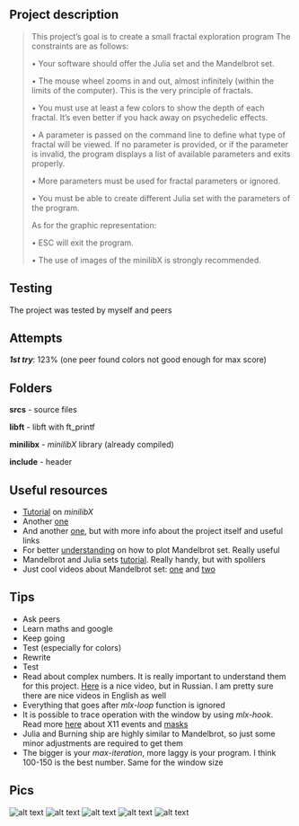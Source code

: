 ## **Project description** 
> This project’s goal is to create a small fractal exploration program
>The constraints are as follows:
>
>• Your software should offer the Julia set and the Mandelbrot set.
>
>• The mouse wheel zooms in and out, almost infinitely (within the limits of the computer). This is the very principle of fractals.
>
>• You must use at least a few colors to show the depth of each fractal. It’s even better if you hack away on psychedelic effects.
>
>• A parameter is passed on the command line to define what type of fractal will be viewed. If no parameter is provided, or if the parameter is invalid, the program displays a list of available parameters and exits properly.
>
>• More parameters must be used for fractal parameters or ignored.
>
>• You must be able to create different Julia set with the parameters of the program.
>
>As for the graphic representation:
>
>• ESC will exit the program.
>
>• The use of images of the minilibX is strongly recommended.
>

## **Testing**
The project was tested by myself and peers

## **Attempts**
**_1st try_**: 123% (one peer found colors not good enough for max score)

## **Folders**
**srcs** - source files

**libft** - libft with ft_printf

**minilibx** - _minilibX_ library (already compiled)

**include** - header

## **Useful resources**
* [Tutorial](https://harm-smits.github.io/42docs/libs/minilibx/introduction.html) on _minilibX_
* Another [one](https://aurelienbrabant.fr/blog/pixel-drawing-with-the-minilibx#)
* And another [one](https://qst0.github.io/ft_libgfx/), but with more info about the project itself and useful links
* For better [understanding](https://www.wikihow.com/Plot-the-Mandelbrot-Set-By-Hand) on how to plot Mandelbrot set. Really useful
* Mandelbrot and Julia sets [tutorial](https://lodev.org/cgtutor/juliamandelbrot.html). Really handy, but with spolilers
* Just cool videos about Mandelbrot set: [one](https://youtu.be/p2jeFDjdJ-s) and [two](https://www.youtube.com/watch?v=JbN1vRmhox0)

## **Tips**
* Ask peers
* Learn maths and google
* Keep going
* Test (especially for colors)
* Rewrite
* Test
* Read about complex numbers. It is really important to understand them for this project. [Here](https://www.youtube.com/watch?v=xiEFKyjmlfo) is a nice video, but in Russian. I am pretty sure there are nice videos in English as well
* Everything that goes after _mlx-loop_ function is ignored
* It is possible to trace operation with the window by using _mlx-hook_. Read more [here](https://harm-smits.github.io/42docs/libs/minilibx/events.html) about X11 events and [masks](https://tronche.com/gui/x/xlib/events/mask.html)
* Julia and Burning ship are highly similar to Mandelbrot, so just some minor adjustments are required to get them
* The bigger is your _max-iteration_, more laggy is your program. I think 100-150 is the best number. Same for the window size

## **Pics**
![alt text](https://github.com/baltsaros/school19_experience/blob/main/fractol/pics/1.jpeg)
![alt text](https://github.com/baltsaros/school19_experience/blob/main/fractol/pics/2.jpeg)
![alt text](https://github.com/baltsaros/school19_experience/blob/main/fractol/pics/3.jpeg)
![alt text](https://github.com/baltsaros/school19_experience/blob/main/fractol/pics/4.png)
![alt text](https://github.com/baltsaros/school19_experience/blob/main/fractol/pics/5.png)
